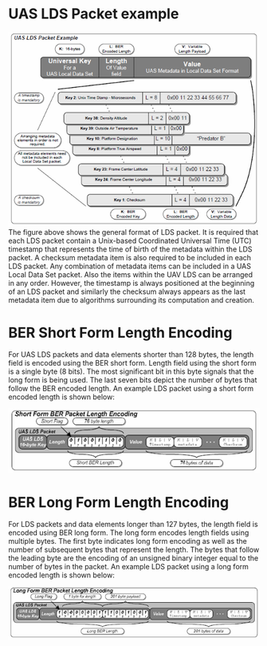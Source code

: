 # UAS LDS Packet example

![UAS LDS Packet ](./images/LDSPacket.png)
The figure above shows the general format of LDS packet. It is required that each LDS packet contain a Unix-based Coordinated Universal Time (UTC) timestamp that represents the time of birth of the metadata within the LDS packet. A checksum metadata item is also required to be included in each LDS packet. Any combination of metadata items can be included in a UAS Local Data Set packet. Also the items within the UAV LDS can be arranged in any order. However, the timestamp is always positioned at the beginning of an LDS packet and similarly the checksum always appears as the last metadata item due to algorithms surrounding its computation and creation.

# BER Short Form Length Encoding

For UAS LDS packets and data elements shorter than 128 bytes, the length field is encoded using the BER short form. Length field using the short form is a single byte (8 bits). The most significant bit in this byte signals that the long form is being used. The last seven bits depict the number of bytes that follow the BER encoded length. An example LDS packet using a short form encoded length is shown below:

![Short form](./images/ShortBER.png)

# BER Long Form Length Encoding

For LDS packets and data elements longer than 127 bytes, the length field is encoded using BER long form. The long form encodes length fields using multiple bytes. The first byte indicates long form encoding as well as the number of subsequent bytes that represent the length. The bytes that follow the leading byte are the encoding of an unsigned binary integer equal to the number of bytes in the packet. An example LDS packet using a long form encoded length is shown below:

![Long form](./images/LongBER.png)
